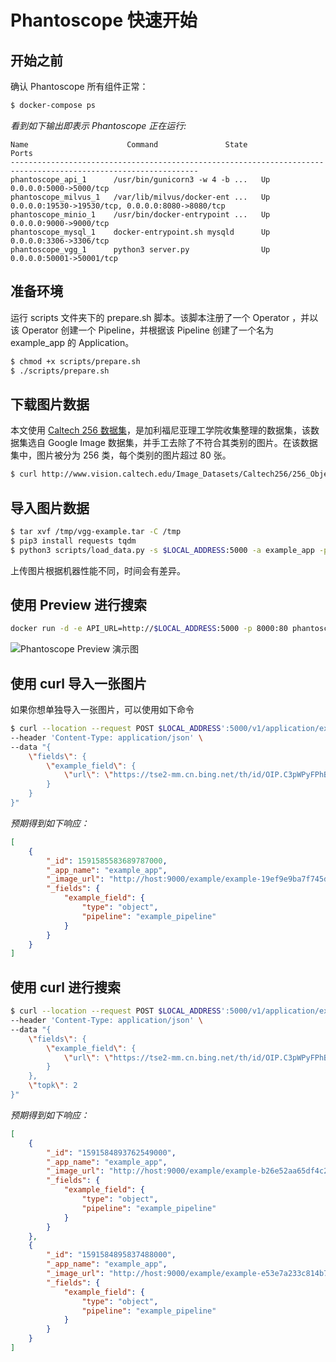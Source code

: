# Phantoscope 快速开始
## 开始之前
确认 Phantoscope 所有组件正常：
```bash 
$ docker-compose ps
```

*看到如下输出即表示 Phantoscope 正在运行:*
```
Name                      Command               State                        Ports
----------------------------------------------------------------------------------------------------------------
phantoscope_api_1      /usr/bin/gunicorn3 -w 4 -b ...   Up      0.0.0.0:5000->5000/tcp
phantoscope_milvus_1   /var/lib/milvus/docker-ent ...   Up      0.0.0.0:19530->19530/tcp, 0.0.0.0:8080->8080/tcp
phantoscope_minio_1    /usr/bin/docker-entrypoint ...   Up      0.0.0.0:9000->9000/tcp
phantoscope_mysql_1    docker-entrypoint.sh mysqld      Up      0.0.0.0:3306->3306/tcp
phantoscope_vgg_1      python3 server.py                Up      0.0.0.0:50001->50001/tcp
```


## 准备环境

运行 scripts 文件夹下的 prepare.sh 脚本。该脚本注册了一个 Operator ，并以该 Operator 创建一个 Pipeline，并根据该 Pipeline 创建了一个名为 example_app 的 Application。
```bash
$ chmod +x scripts/prepare.sh
$ ./scripts/prepare.sh
```

## 下载图片数据
本文使用 [Caltech 256 数据集](https://www.kaggle.com/jessicali9530/caltech256)，是加利福尼亚理工学院收集整理的数据集，该数据集选自 Google Image 数据集，并手工去除了不符合其类别的图片。在该数据集中，图片被分为 256 类，每个类别的图片超过 80 张。
```bash
$ curl http://www.vision.caltech.edu/Image_Datasets/Caltech256/256_ObjectCategories.tar -o /tmp/vgg-example.tar
```

## 导入图片数据
```bash
$ tar xvf /tmp/vgg-example.tar -C /tmp
$ pip3 install requests tqdm
$ python3 scripts/load_data.py -s $LOCAL_ADDRESS:5000 -a example_app -p example_pipeline -d /tmp/256_ObjectCategories
```
上传图片根据机器性能不同，时间会有差异。

## 使用 Preview 进行搜索
```bash
docker run -d -e API_URL=http://$LOCAL_ADDRESS:5000 -p 8000:80 phantoscope/preview:latest
```
![Phantoscope Preview 演示图](../../../../.github/preview.gif)


## 使用 curl 导入一张图片
如果你想单独导入一张图片，可以使用如下命令
``` bash
$ curl --location --request POST $LOCAL_ADDRESS':5000/v1/application/example_app/upload' \
--header 'Content-Type: application/json' \
--data "{
    \"fields\": {
        \"example_field\": {
            \"url\": \"https://tse2-mm.cn.bing.net/th/id/OIP.C3pWPyFPhBMiBeWoncc24QHaCq?w=300&h=108&c=7&o=5&dpr=2&pid=1.7\"
        }
    }
}"

```

*预期得到如下响应：*
```json
[
    {
        "_id": 1591585583689787000,
        "_app_name": "example_app",
        "_image_url": "http://host:9000/example/example-19ef9e9ba7f745dd90b2d9373c1aed56",
        "_fields": {
            "example_field": {
                "type": "object",
                "pipeline": "example_pipeline"
            }
        }
    }
]
```

## 使用 curl 进行搜索
```bash
$ curl --location --request POST $LOCAL_ADDRESS':5000/v1/application/example_app/search' \
--header 'Content-Type: application/json' \
--data "{
    \"fields\": {
        \"example_field\": {
            \"url\": \"https://tse2-mm.cn.bing.net/th/id/OIP.C3pWPyFPhBMiBeWoncc24QHaCq?w=300&h=108&c=7&o=5&dpr=2&pid=1.7\"
        }
    },
    \"topk\": 2
}"
```

*预期得到如下响应：*
```json
[
    {
        "_id": "1591584893762549000",
        "_app_name": "example_app",
        "_image_url": "http://host:9000/example/example-b26e52aa65df4c23bbd848e98df1f0a3",
        "_fields": {
            "example_field": {
                "type": "object",
                "pipeline": "example_pipeline"
            }
        }
    },
    {
        "_id": "1591584895837488000",
        "_app_name": "example_app",
        "_image_url": "http://host:9000/example/example-e53e7a233c814b7f825f7b58c2647501",
        "_fields": {
            "example_field": {
                "type": "object",
                "pipeline": "example_pipeline"
            }
        }
    }
]
```
